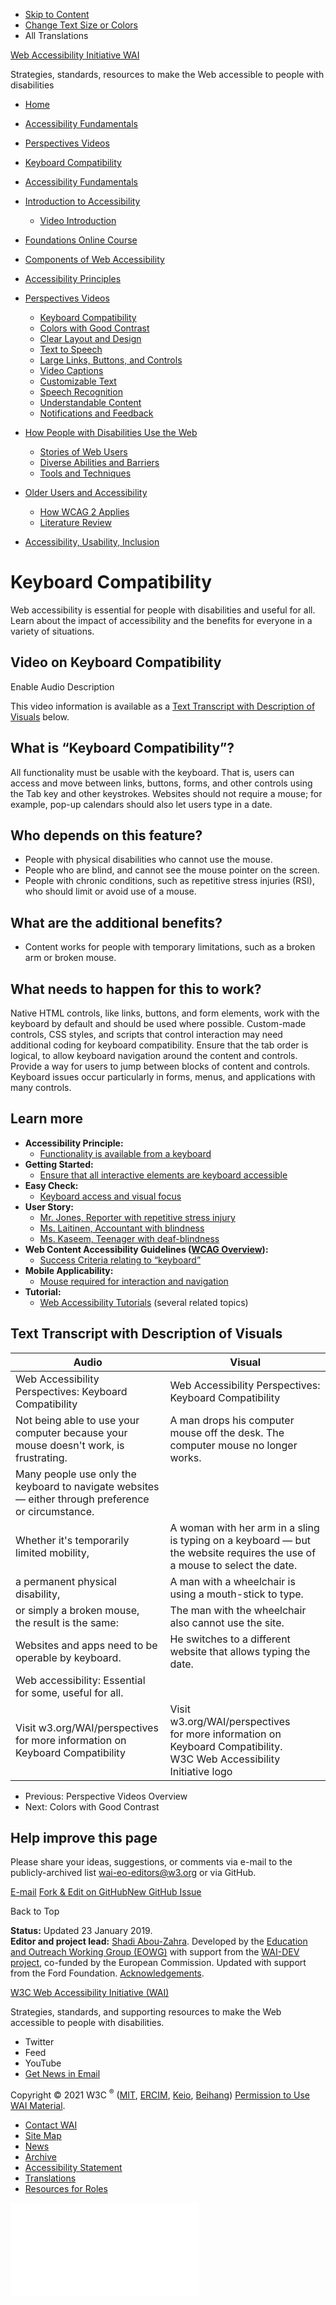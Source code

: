 -   [Skip to Content](#main)
-   [Change Text Size or Colors](/WAI/meta/customize/)
-   All Translations

<a href="/WAI/" class="home"><span class="wai"><span class="wa">Web Accessibility</span> <span class="i"><span class="initieative">Initiative</span> <span>WAI</span></span></span></a>

Strategies, standards, resources to make the Web accessible to people with disabilities



<!-- -->

-   [Home](/WAI/)
-   [Accessibility Fundamentals](/WAI/fundamentals/)
-   [Perspectives Videos](/WAI/perspective-videos/)
-   [Keyboard Compatibility](/WAI/perspective-videos/keyboard/)

-   <a href="/WAI/fundamentals/" class="page-link"><span>Accessibility Fundamentals</span></a>
-   <a href="/WAI/fundamentals/accessibility-intro/" class="page-link"><span>Introduction to Accessibility</span></a>
    -   <a href="/WAI/videos/standards-and-benefits/" class="page-link"><span>Video Introduction</span></a>
-   <a href="/WAI/fundamentals/foundations-course/" class="page-link"><span>Foundations Online Course</span></a>
-   <a href="/WAI/fundamentals/components/" class="page-link"><span>Components of Web Accessibility</span></a>
-   <a href="/WAI/fundamentals/accessibility-principles/" class="page-link"><span>Accessibility Principles</span></a>
-   <a href="/WAI/perspective-videos/" class="page-link"><span>Perspectives Videos</span></a>
    -   <a href="/WAI/perspective-videos/keyboard/" class="page-link"><span>Keyboard Compatibility</span></a>
    -   <a href="/WAI/perspective-videos/contrast/" class="page-link"><span>Colors with Good Contrast</span></a>
    -   <a href="/WAI/perspective-videos/layout/" class="page-link"><span>Clear Layout and Design</span></a>
    -   <a href="/WAI/perspective-videos/speech/" class="page-link"><span>Text to Speech</span></a>
    -   <a href="/WAI/perspective-videos/controls/" class="page-link"><span>Large Links, Buttons, and Controls</span></a>
    -   <a href="/WAI/perspective-videos/captions/" class="page-link"><span>Video Captions</span></a>
    -   <a href="/WAI/perspective-videos/customizable/" class="page-link"><span>Customizable Text</span></a>
    -   <a href="/WAI/perspective-videos/voice/" class="page-link"><span>Speech Recognition</span></a>
    -   <a href="/WAI/perspective-videos/understandable/" class="page-link"><span>Understandable Content</span></a>
    -   <a href="/WAI/perspective-videos/notifications/" class="page-link"><span>Notifications and Feedback</span></a>
-   <a href="/WAI/people-use-web/" class="page-link"><span>How People with Disabilities Use the Web</span></a>
    -   <a href="/WAI/people-use-web/user-stories/" class="page-link"><span>Stories of Web Users</span></a>
    -   <a href="/WAI/people-use-web/abilities-barriers/" class="page-link"><span>Diverse Abilities and Barriers</span></a>
    -   <a href="/WAI/people-use-web/tools-techniques/" class="page-link"><span>Tools and Techniques</span></a>
-   <a href="/WAI/older-users/" class="page-link"><span>Older Users and Accessibility</span></a>
    -   <a href="/WAI/older-users/developing/" class="page-link"><span>How WCAG 2 Applies</span></a>
    -   <a href="/WAI/older-users/literature/" class="page-link"><span>Literature Review</span></a>
-   <a href="/WAI/fundamentals/accessibility-usability-inclusion/" class="page-link"><span>Accessibility, Usability, Inclusion</span></a>

Keyboard Compatibility
======================

Web accessibility is essential for people with disabilities and useful for all. Learn about the impact of accessibility and the benefits for everyone in a variety of situations.

Video on Keyboard Compatibility
-------------------------------

Enable Audio Description

This video information is available as a [Text Transcript with Description of Visuals](#transcript) below.

What is “Keyboard Compatibility”?
---------------------------------

All functionality must be usable with the keyboard. That is, users can access and move between links, buttons, forms, and other controls using the Tab key and other keystrokes. Websites should not require a mouse; for example, pop-up calendars should also let users type in a date.

Who depends on this feature?
----------------------------

-   People with physical disabilities who cannot use the mouse.
-   People who are blind, and cannot see the mouse pointer on the screen.
-   People with chronic conditions, such as repetitive stress injuries (RSI), who should limit or avoid use of a mouse.

What are the additional benefits?
---------------------------------

-   Content works for people with temporary limitations, such as a broken arm or broken mouse.

What needs to happen for this to work?
--------------------------------------

Native HTML controls, like links, buttons, and form elements, work with the keyboard by default and should be used where possible. Custom-made controls, CSS styles, and scripts that control interaction may need additional coding for keyboard compatibility. Ensure that the tab order is logical, to allow keyboard navigation around the content and controls. Provide a way for users to jump between blocks of content and controls. Keyboard issues occur particularly in forms, menus, and applications with many controls.

Learn more
----------

-   **Accessibility Principle:**
    -   [Functionality is available from a keyboard](/WAI/fundamentals/accessibility-principles/#keyboard)
-   **Getting Started:**
    -   [Ensure that all interactive elements are keyboard accessible](/WAI/tips/developing/#ensure-that-all-interactive-elements-are-keyboard-accessible)
-   **Easy Check:**
    -   [Keyboard access and visual focus](/WAI/test-evaluate/preliminary/#interaction)
-   **User Story:**
    -   [Mr. Jones, Reporter with repetitive stress injury](/WAI/people-use-web/user-stories/#reporter)
    -   [Ms. Laitinen, Accountant with blindness](/WAI/people-use-web/user-stories/#accountant)
    -   [Ms. Kaseem, Teenager with deaf-blindness](/WAI/people-use-web/user-stories/#teenager)
-   **Web Content Accessibility Guidelines ([WCAG Overview](/WAI/standards-guidelines/wcag/)):**
    -   [Success Criteria relating to “keyboard”](https://www.w3.org/WAI/WCAG21/quickref/?tags=keyboard)
-   **Mobile Applicability:**
    -   [Mouse required for interaction and navigation](/WAI/standards-guidelines/shared-experiences/#mouse)
-   **Tutorial:**
    -   [Web Accessibility Tutorials](https://www.w3.org/WAI/tutorials/) (several related topics)

Text Transcript with Description of Visuals
-------------------------------------------

<table><thead><tr class="header"><th>Audio</th><th>Visual</th></tr></thead><tbody><tr class="odd"><td>Web Accessibility Perspectives: Keyboard Compatibility</td><td>Web Accessibility Perspectives:<br />
Keyboard Compatibility</td></tr><tr class="even"><td>Not being able to use your computer because your mouse doesn't work, is frustrating.</td><td>A man drops his computer mouse off the desk. The computer mouse no longer works.</td></tr><tr class="odd"><td>Many people use only the keyboard to navigate websites — either through preference or circumstance.<br />
</td><td> </td></tr><tr class="even"><td>Whether it's temporarily limited mobility,</td><td>A woman with her arm in a sling is typing on a keyboard — but the website requires the use of a mouse to select the date.</td></tr><tr class="odd"><td>a permanent physical disability,</td><td>A man with a wheelchair is using a mouth-stick to type.</td></tr><tr class="even"><td>or simply a broken mouse,<br />
the result is the same:</td><td>The man with the wheelchair also cannot use the site.</td></tr><tr class="odd"><td>Websites and apps need to be operable by keyboard.</td><td>He switches to a different website that allows typing the date.</td></tr><tr class="even"><td>Web accessibility: Essential for some, useful for all.</td><td> </td></tr><tr class="odd"><td>Visit w3.org/WAI/perspectives for more information on Keyboard Compatibility</td><td>Visit<br />
w3.org/WAI/perspectives<br />
for more information on<br />
Keyboard Compatibility.<br />
W3C Web Accessibility Initiative logo</td></tr></tbody></table>

-   <span class="pager--item-text"> <span class="pager--item-text-direction">Previous:</span> <span class="pager--item-text-target">Perspective Videos Overview</span> </span>
-   <span class="pager--item-text"> <span class="pager--item-text-direction">Next:</span> <span class="pager--item-text-target">Colors with Good Contrast</span> </span>

Help improve this page
----------------------

Please share your ideas, suggestions, or comments via e-mail to the publicly-archived list [wai-eo-editors@w3.org](mailto:wai-eo-editors@w3.org?subject=%5Ben%5D%20Keyboard%20Compatibility) or via GitHub.

<a href="mailto:wai-eo-editors@w3.org?subject=%5Ben%5D%20Keyboard%20Compatibility&amp;body=%5Bput%20comment%20here...%5D" class="button"><span>E-mail</span></a> <a href="https://github.com/w3c/wai-perspective-videos/edit/master/_perspective-videos/keyboard.md" class="button"><span>Fork &amp; Edit on GitHub</span></a><a href="https://github.com/w3c/wai-perspective-videos/issues/new" class="button"><span>New GitHub Issue</span></a>

Back to Top

**Status:** Updated 23 January 2019.  
**Editor and project lead:** [Shadi Abou-Zahra](https://www.w3.org/People/shadi). Developed by the [Education and Outreach Working Group (EOWG)](https://www.w3.org/WAI/EO/) with support from the [WAI-DEV project](https://www.w3.org/WAI/DEV/), co-funded by the European Commission. Updated with support from the Ford Foundation. [Acknowledgements](../acknowledgements/).

<a href="https://www.w3.org/WAI/" class="largelink">W3C Web Accessibility Initiative (WAI)</a>

Strategies, standards, and supporting resources to make the Web accessible to people with disabilities.

-   Twitter
-   Feed
-   YouTube
-   <a href="https://www.w3.org/WAI/news/subscribe/" class="button">Get News in Email</a>

Copyright © 2021 W3C <sup>®</sup> ([MIT](https://www.csail.mit.edu/), [ERCIM](https://www.ercim.eu/), [Keio](https://www.keio.ac.jp/), [Beihang](https://ev.buaa.edu.cn)) [Permission to Use WAI Material](/WAI/about/using-wai-material/).

-   [Contact WAI](/WAI/about/contacting/)
-   [Site Map](/WAI/sitemap/)
-   [News](/WAI/news/)
-   [Archive](/WAI/sitemap/#archive)
-   [Accessibility Statement](/WAI/about/accessibility-statement/)
-   [Translations](/WAI/translations/)
-   [Resources for Roles](/WAI/roles/)

![](//www.w3.org/analytics/piwik/piwik.php?idsite=328&rec=1)
